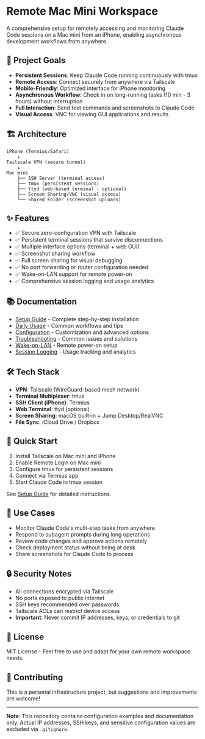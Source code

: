 # Remote Mac Mini Workspace

A comprehensive setup for remotely accessing and monitoring Claude Code sessions on a Mac mini from an iPhone, enabling asynchronous development workflows from anywhere.

## 🎯 Project Goals

- **Persistent Sessions**: Keep Claude Code running continuously with tmux
- **Remote Access**: Connect securely from anywhere via Tailscale
- **Mobile-Friendly**: Optimized interface for iPhone monitoring
- **Asynchronous Workflow**: Check in on long-running tasks (10 min - 3 hours) without interruption
- **Full Interaction**: Send text commands and screenshots to Claude Code
- **Visual Access**: VNC for viewing GUI applications and results

## 🏗️ Architecture

```
iPhone (Termius/Safari)
    ↓
Tailscale VPN (secure tunnel)
    ↓
Mac mini
    ├── SSH Server (terminal access)
    ├── tmux (persistent sessions)
    ├── ttyd (web-based terminal - optional)
    ├── Screen Sharing/VNC (visual access)
    └── Shared Folder (screenshot uploads)
```

## ✨ Features

- ✅ Secure zero-configuration VPN with Tailscale
- ✅ Persistent terminal sessions that survive disconnections
- ✅ Multiple interface options (terminal + web GUI)
- ✅ Screenshot sharing workflow
- ✅ Full screen sharing for visual debugging
- ✅ No port forwarding or router configuration needed
- ✅ Wake-on-LAN support for remote power-on
- ✅ Comprehensive session logging and usage analytics

## 📚 Documentation

- [Setup Guide](./docs/setup-guide.md) - Complete step-by-step installation
- [Daily Usage](./docs/usage-guide.md) - Common workflows and tips
- [Configuration](./docs/configuration.md) - Customization and advanced options
- [Troubleshooting](./docs/troubleshooting.md) - Common issues and solutions
- [Wake-on-LAN](./docs/wake-on-lan-setup.md) - Remote power-on setup
- [Session Logging](./docs/session-logging.md) - Usage tracking and analytics

## 🛠️ Tech Stack

- **VPN**: Tailscale (WireGuard-based mesh network)
- **Terminal Multiplexer**: tmux
- **SSH Client (iPhone)**: Termius
- **Web Terminal**: ttyd (optional)
- **Screen Sharing**: macOS built-in + Jump Desktop/RealVNC
- **File Sync**: iCloud Drive / Dropbox

## 🚀 Quick Start

1. Install Tailscale on Mac mini and iPhone
2. Enable Remote Login on Mac mini
3. Configure tmux for persistent sessions
4. Connect via Termius app
5. Start Claude Code in tmux session

See [Setup Guide](./docs/setup-guide.md) for detailed instructions.

## 📱 Use Cases

- Monitor Claude Code's multi-step tasks from anywhere
- Respond to subagent prompts during long operations
- Review code changes and approve actions remotely
- Check deployment status without being at desk
- Share screenshots for Claude Code to process

## 🔒 Security Notes

- All connections encrypted via Tailscale
- No ports exposed to public internet
- SSH keys recommended over passwords
- Tailscale ACLs can restrict device access
- **Important**: Never commit IP addresses, keys, or credentials to git

## 📄 License

MIT License - Feel free to use and adapt for your own remote workspace needs.

## 🤝 Contributing

This is a personal infrastructure project, but suggestions and improvements are welcome!

---

**Note**: This repository contains configuration examples and documentation only. Actual IP addresses, SSH keys, and sensitive configuration values are excluded via `.gitignore`.
